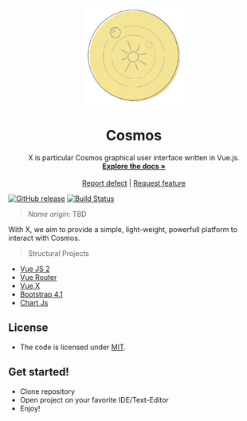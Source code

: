 <p align="center"><img src="src/assets/cosmos.jpg">
 <h1 align="center">Cosmos</h1>
  <p align="center">
      X is particular Cosmos graphical user interface written in Vue.js.
    <br>
    <a href="docs/"><strong>Explore the docs »</strong></a>
    <br>
    <br>
    <a href="https://github.com/iot-uca/front-end/issues/new?labels=Type%3A+Defect">Report defect</a>
    |
    <a href="https://github.com/iot-uca/front-end/issues/new?labels=Type%3A+Feature">Request feature</a>
  </p>
</p>

[![GitHub release](https://img.shields.io/github/release/ba-st/Cannon.svg)](https://github.com/ba-st/Cannon/releases/latest)
[![Build Status](https://travis-ci.org/iot-uca/front-end.svg?branch=master)](https://travis-ci.org/iot-uca/front-end)



> *Name origin*: TBD

With X, we aim to provide a simple, light-weight, powerfull platform to interact with Cosmos.


> Structural Projects

- [Vue JS 2](https://github.com/vuejs/vue)
- [Vue Router](https://github.com/vuejs/vue-router)
- [Vue X](https://github.com/vuejs/vuex)
- [Bootstrap 4.1](https://getbootstrap.com/docs/4.1/getting-started/introduction/)
- [Chart Js](https://github.com/chartjs/Chart.js)


## License
- The code is licensed under [MIT](LICENSE).


## Get started!

* Clone repository
* Open project on your favorite IDE/Text-Editor
* Enjoy!
